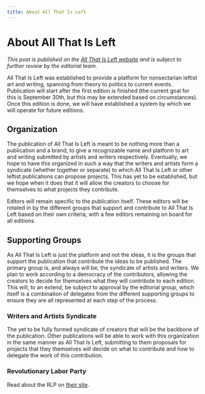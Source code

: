 ```yaml
---
title: About All That Is Left
---
```


# About All That Is Left

*This post is published on the [All That Is Left website](https://atil.xyz) and
is subject to further review by the editorial team.*

All That Is Left was established to provide a platform for nonsectarian leftist
art and writing, spanning from theory to politics to current events. Publication
will start after the first edition is finished (the current goal for this is
September 30th, but this may be extended based on circumstances). Once this
edition is done, we will have established a system by which we will operate for
future editions.

## Organization

The publication of All That Is Left is meant to be nothing more than a
publication and a brand, to give a recognizable name and platform to art and
writing submitted by artists and writers respectively. Eventually, we hope to
have this organized in such a way that the writers and artists form a syndicate
(whether together or separate) to which All That Is Left or other leftist
publications can propose projects. This has yet to be established, but we hope
when it does that it will allow the creators to choose for themselves to what
projects they contribute.

Editors will remain specific to the publication itself. These editors will be
rotated in by the different groups that support and contribute to All That Is
Left based on their own criteria, with a few editors remaining on board for all
editions.

## Supporting Groups

As All That Is Left is just the platform and not the ideas, it is the groups
that support the publication that contribute the ideas to be published. The
primary group is, and always will be, the syndicate of artists and writers. We
plan to work according to a democracy of the contributors, allowing the creators
to decide for themselves what they will contribute to each edition. This will,
to an extend, be subject to approval by the editorial group, which itself is a
combination of delegates from the different supporting groups to ensure they are
all represented at each step of the process.

### Writers and Artists Syndicate

The yet to be fully formed syndicate of creators that will be the backbone of
the publication. Other publications will be able to work with this organization
in the same manner as All That Is Left, submitting to them proposals for
projects that they themselves will decide on what to contribute and how to
delegate the work of this contribution.

### Revolutionary Labor Party

Read about the RLP on [their site](https://revlabor.wixsite.com/revlaborparty).
